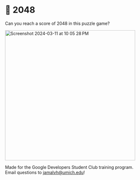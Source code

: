 # 🧩 2048
Can you reach a score of 2048 in this puzzle game? 

<img width="428" alt="Screenshot 2024-03-11 at 10 05 28 PM" src="https://github.com/jamalvh/2048/assets/113135025/e420a0ed-6602-4ae3-bf55-f33e9d59fd45">

Made for the Google Developers Student Club training program. 
<br/>Email questions to jamalvh@umich.edu!
